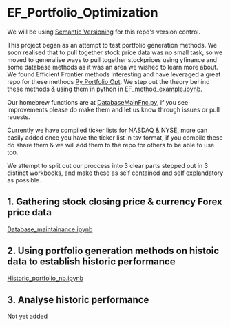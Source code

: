 # EF_Portfolio_Optimization
We will be using [Semantic Versioning](https://semver.org/) for this repo's version control.

This project began as an attempt to test portfolio generation methods.
We soon realised that to pull together stock price data was no small task, so we moved to generalise ways to pull together stockprices using yfinance and some database methods as it was an area we wished to learn more about. We found Efficient Frontier methods interesting and have leveraged a great repo for these methods [Py Portfolio Opt](https://github.com/robertmartin8/PyPortfolioOpt). We step out the theory behind these methods & using them in python in [EF_method_example.ipynb](https://github.com/pat42w/EF_Portfolio_Optimization/blob/release_0.1.0/EF_method_example.ipynb).

Our homebrew functions are at [DatabaseMainFnc.py](https://github.com/pat42w/EF_Portfolio_Optimization/blob/release_0.1.0/DatabaseMainFnc.py), if you see improvements please do make them and let us know through issues or pull reuests.

Currently we have compiled ticker lists for NASDAQ & NYSE, more can easily added once you have the ticker list in tsv format, if you compile these do share them & we will add them to the repo for others to be able to use too.

We attempt to split out our proccess into 3 clear parts stepped out in 3 distinct workbooks, and make these as self contained and self explandatory as possible.

## 1. Gathering stock closing price & currency Forex price data
[Database_maintainance.ipynb](https://github.com/pat42w/EF_Portfolio_Optimization/blob/release_0.1.0/DatabaseMainFnc.py)

## 2. Using portfolio generation methods on histoic data to establish historic performance
[Historic_portfolio_nb.ipynb](https://github.com/pat42w/EF_Portfolio_Optimization/blob/release_0.1.0/Historic_portfolio_nb.ipynb)

## 3. Analyse historic performance
Not yet added



